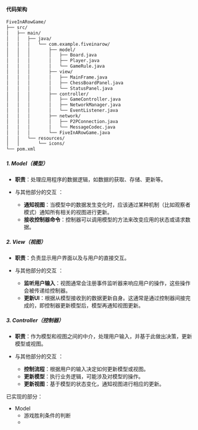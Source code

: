 #### 代码架构

```txt
FiveInARowGame/
├── src/
│   ├── main/
│   │   ├── java/
│   │   │   └── com.example.fiveinarow/
│   │   │       ├── model/
│   │   │       │   ├── Board.java
│   │   │       │   ├── Player.java
│   │   │       │   └── GameRule.java
│   │   │       ├── view/
│   │   │       │   ├── MainFrame.java
│   │   │       │   ├── ChessBoardPanel.java
│   │   │       │   └── StatusPanel.java
│   │   │       ├── controller/
│   │   │       │   ├── GameController.java
│   │   │       │   ├── NetworkManager.java
│   │   │       │   └── EventListener.java
│   │   │       ├── network/
│   │   │       │   ├── P2PConnection.java
│   │   │       │   └── MessageCodec.java
│   │   │       └── FiveInARowGame.java
│   │   └── resources/
│   │       └── icons/
└── pom.xml
```

##### 1. Model（模型）

- **职责**：处理应用程序的数据逻辑，如数据的获取、存储、更新等。

- 与其他部分的交互 ：

    - **通知视图**：当模型中的数据发生变化时，应该通过某种机制（比如观察者模式）通知所有相关的视图进行更新。
    - **接收控制器命令**：控制器可以调用模型的方法来改变应用的状态或请求数据。

##### 2. View（视图）

- **职责**：负责显示用户界面以及与用户的直接交互。

- 与其他部分的交互 ：

    - **监听用户输入**：视图通常会注册事件监听器来响应用户的操作，这些操作会被传递给控制器。
    - **更新UI**：根据从模型接收到的数据更新自身。这通常是通过控制器间接完成的，即控制器更新模型后，模型再通知视图更新。

##### 3. Controller（控制器）

- **职责**：作为模型和视图之间的中介，处理用户输入，并基于此做出决策，更新模型或视图。

- 与其他部分的交互 ：

    - **控制流程**：根据用户的输入决定如何更新模型或视图。
    - **更新模型**：执行业务逻辑，可能涉及对模型的操作。
    - **更新视图**：基于模型的状态变化，通知视图进行相应的更新。

已实现的部分：
- Model
  - 游戏胜利条件的判断
  - 